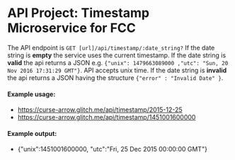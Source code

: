 # API Project: Timestamp Microservice for FCC

The API endpoint is `GET [url]/api/timestamp/:date_string?`
If the date string is **empty** the service uses the current timestamp.
If the date string is **valid** the api returns a JSON e.g. `{"unix": 1479663089000 ,"utc": "Sun, 20 Nov 2016 17:31:29 GMT"}`.
API accepts unix time.
If the date string is **invalid** the api returns a JSON having the structure `{"error" : "Invalid Date" }`.

#### Example usage:

- https://curse-arrow.glitch.me/api/timestamp/2015-12-25
- https://curse-arrow.glitch.me/api/timestamp/1451001600000

#### Example output:

- {"unix":1451001600000, "utc":"Fri, 25 Dec 2015 00:00:00 GMT"}
